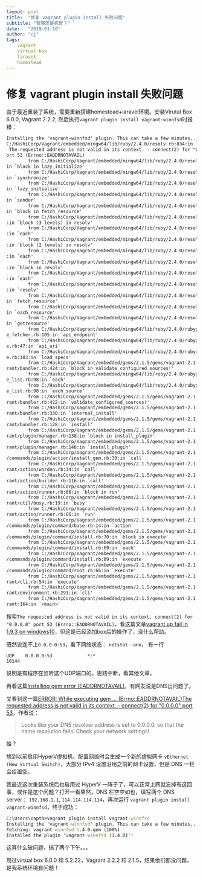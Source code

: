 ```yaml
---
layout: post
title:  "修复 vagrant plugin install 失败问题"
subtitle: "智障还是机智？"
date:   "2019-01-10"
author: "cj"
tags:
    vagrant
    virtual-box
    laravel
    homestead
---
```


# 修复 vagrant plugin install 失败问题

由于最近重装了系统，需要重新搭建homestead+laravel环境。安装Virutal Box 6.0.0, Vagrant 2.2.2, 然后执行`vagrant plugin install vagrant-winnfsd`时报错：

```txt
Installing the 'vagrant-winnfsd' plugin. This can take a few minutes...
C:/HashiCorp/Vagrant/embedded/mingw64/lib/ruby/2.4.0/resolv.rb:834:in `connect':
 The requested address is not valid in its context. - connect(2) for "0.0.0.0" p
ort 53 (Errno::EADDRNOTAVAIL)
        from C:/HashiCorp/Vagrant/embedded/mingw64/lib/ruby/2.4.0/resolv.rb:834:
in `block in lazy_initialize'
        from C:/HashiCorp/Vagrant/embedded/mingw64/lib/ruby/2.4.0/resolv.rb:826:
in `synchronize'
        from C:/HashiCorp/Vagrant/embedded/mingw64/lib/ruby/2.4.0/resolv.rb:826:
in `lazy_initialize'
        from C:/HashiCorp/Vagrant/embedded/mingw64/lib/ruby/2.4.0/resolv.rb:846:
in `sender'
        from C:/HashiCorp/Vagrant/embedded/mingw64/lib/ruby/2.4.0/resolv.rb:525:
in `block in fetch_resource'
        from C:/HashiCorp/Vagrant/embedded/mingw64/lib/ruby/2.4.0/resolv.rb:1133
:in `block (3 levels) in resolv'
        from C:/HashiCorp/Vagrant/embedded/mingw64/lib/ruby/2.4.0/resolv.rb:1131
:in `each'
        from C:/HashiCorp/Vagrant/embedded/mingw64/lib/ruby/2.4.0/resolv.rb:1131
:in `block (2 levels) in resolv'
        from C:/HashiCorp/Vagrant/embedded/mingw64/lib/ruby/2.4.0/resolv.rb:1130
:in `each'
        from C:/HashiCorp/Vagrant/embedded/mingw64/lib/ruby/2.4.0/resolv.rb:1130
:in `block in resolv'
        from C:/HashiCorp/Vagrant/embedded/mingw64/lib/ruby/2.4.0/resolv.rb:1128
:in `each'
        from C:/HashiCorp/Vagrant/embedded/mingw64/lib/ruby/2.4.0/resolv.rb:1128
:in `resolv'
        from C:/HashiCorp/Vagrant/embedded/mingw64/lib/ruby/2.4.0/resolv.rb:520:
in `fetch_resource'
        from C:/HashiCorp/Vagrant/embedded/mingw64/lib/ruby/2.4.0/resolv.rb:510:
in `each_resource'
        from C:/HashiCorp/Vagrant/embedded/mingw64/lib/ruby/2.4.0/resolv.rb:491:
in `getresource'
        from C:/HashiCorp/Vagrant/embedded/mingw64/lib/ruby/2.4.0/rubygems/remot
e_fetcher.rb:105:in `api_endpoint'
        from C:/HashiCorp/Vagrant/embedded/mingw64/lib/ruby/2.4.0/rubygems/sourc
e.rb:47:in `api_uri'
        from C:/HashiCorp/Vagrant/embedded/mingw64/lib/ruby/2.4.0/rubygems/sourc
e.rb:183:in `load_specs'
        from C:/HashiCorp/Vagrant/embedded/gems/2.1.5/gems/vagrant-2.1.5/lib/vag
rant/bundler.rb:424:in `block in validate_configured_sources!'
        from C:/HashiCorp/Vagrant/embedded/mingw64/lib/ruby/2.4.0/rubygems/sourc
e_list.rb:98:in `each'
        from C:/HashiCorp/Vagrant/embedded/mingw64/lib/ruby/2.4.0/rubygems/sourc
e_list.rb:98:in `each_source'
        from C:/HashiCorp/Vagrant/embedded/gems/2.1.5/gems/vagrant-2.1.5/lib/vag
rant/bundler.rb:422:in `validate_configured_sources!'
        from C:/HashiCorp/Vagrant/embedded/gems/2.1.5/gems/vagrant-2.1.5/lib/vag
rant/bundler.rb:330:in `internal_install'
        from C:/HashiCorp/Vagrant/embedded/gems/2.1.5/gems/vagrant-2.1.5/lib/vag
rant/bundler.rb:128:in `install'
        from C:/HashiCorp/Vagrant/embedded/gems/2.1.5/gems/vagrant-2.1.5/lib/vag
rant/plugin/manager.rb:138:in `block in install_plugin'
        from C:/HashiCorp/Vagrant/embedded/gems/2.1.5/gems/vagrant-2.1.5/lib/vag
rant/plugin/manager.rb:148:in `install_plugin'
        from C:/HashiCorp/Vagrant/embedded/gems/2.1.5/gems/vagrant-2.1.5/plugins
/commands/plugin/action/install_gem.rb:30:in `call'
        from C:/HashiCorp/Vagrant/embedded/gems/2.1.5/gems/vagrant-2.1.5/lib/vag
rant/action/warden.rb:34:in `call'
        from C:/HashiCorp/Vagrant/embedded/gems/2.1.5/gems/vagrant-2.1.5/lib/vag
rant/action/builder.rb:116:in `call'
        from C:/HashiCorp/Vagrant/embedded/gems/2.1.5/gems/vagrant-2.1.5/lib/vag
rant/action/runner.rb:66:in `block in run'
        from C:/HashiCorp/Vagrant/embedded/gems/2.1.5/gems/vagrant-2.1.5/lib/vag
rant/util/busy.rb:19:in `busy'
        from C:/HashiCorp/Vagrant/embedded/gems/2.1.5/gems/vagrant-2.1.5/lib/vag
rant/action/runner.rb:66:in `run'
        from C:/HashiCorp/Vagrant/embedded/gems/2.1.5/gems/vagrant-2.1.5/plugins
/commands/plugin/command/base.rb:14:in `action'
        from C:/HashiCorp/Vagrant/embedded/gems/2.1.5/gems/vagrant-2.1.5/plugins
/commands/plugin/command/install.rb:70:in `block in execute'
        from C:/HashiCorp/Vagrant/embedded/gems/2.1.5/gems/vagrant-2.1.5/plugins
/commands/plugin/command/install.rb:69:in `each'
        from C:/HashiCorp/Vagrant/embedded/gems/2.1.5/gems/vagrant-2.1.5/plugins
/commands/plugin/command/install.rb:69:in `execute'
        from C:/HashiCorp/Vagrant/embedded/gems/2.1.5/gems/vagrant-2.1.5/plugins
/commands/plugin/command/root.rb:66:in `execute'
        from C:/HashiCorp/Vagrant/embedded/gems/2.1.5/gems/vagrant-2.1.5/lib/vag
rant/cli.rb:54:in `execute'
        from C:/HashiCorp/Vagrant/embedded/gems/2.1.5/gems/vagrant-2.1.5/lib/vag
rant/environment.rb:291:in `cli'
        from C:/HashiCorp/Vagrant/embedded/gems/2.1.5/gems/vagrant-2.1.5/bin/vag
rant:164:in `<main>'
```

搜索`The requested address is not valid in its context. connect(2) for "0.0.0.0" port 53 (Errno::EADDRNOTAVAIL)`，看这篇文章[vagrant up fail in 1.9.3 on windows10](https://github.com/hashicorp/vagrant/issues/8395)，但这是已经添加box后的操作了，没什么帮助。

既然说连不上`0.0.0.0:53`，看下网络状态：
`netstat -ano`，
有一行

`UDP    0.0.0.0:53             *:*                                    10144`

说明是有程序在监听这个UDP端口的。思路中断，看其他文章。

再看这篇[Installing gem error (EADDRNOTAVAIL)](https://stackoverflow.com/questions/35202153/installing-gem-error-eaddrnotavail)，有网友说是DNS出问题了。

又看到这一篇[ERROR: While executing gem ... (Errno::EADDRNOTAVAIL)The requested address is not valid in its context. - connect(2) for "0.0.0.0" port 53](https://groups.google.com/forum/#!topic/rubyinstaller/iBYTkP28C_0)，作者说：

>Looks like your DNS resolver address is set to 0.0.0.0, so that the name resolution fails. Check your network settings!

蛤？

想到以前启用HyperV虚拟机、配置网络时会生成一个新的虚拟网卡 `vEthernet (New Virtual Switch)`，大部分 IPv4 设置沿用之前的网卡设置，但是 DNS 一栏会给置空。

我最近这次重装系统后也启用过 HyperV 一阵子了，可以正常上网就忘掉有这回事，或许是这个问题？打开一看果然，DNS 栏空空如也，填写两个 DNS server： `192.168.1.1`, `114.114.114.114`，再次运行 `vagrant plugin install vagrant-winnfsd`，终于成功：

```cmd
C:\Users\capta>vagrant plugin install vagrant-winnfsd
Installing the 'vagrant-winnfsd' plugin. This can take a few minutes...
Fetching: vagrant-winnfsd-1.4.0.gem (100%)
Installed the plugin 'vagrant-winnfsd (1.4.0)'!
```

这算什么破问题，搞了两个下午。。。

用过virtual box 6.0.0 和 5.2.22，Vagrant 2.2.2 和 2.1.5，结果他们都没问题，是我系统环境有问题！ 